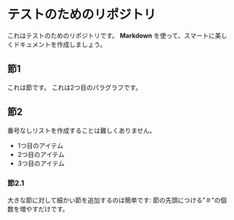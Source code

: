 # テストのためのリポジトリ

これはテストのためのリポジトリです。
**Markdown** を使って、スマートに美しくドキュメントを作成しましょう。

## 節1
これは節です。
これは2つ目のパラグラフです。

## 節2
番号なしリストを作成することは難しくありません。

- 1つ目のアイテム
- 2つ目のアイテム
- 3つ目のアイテム

### 節2.1
大きな節に対して細かい節を追加するのは簡単です: 節の先頭につける”＃”の個数を増やすだけです。
